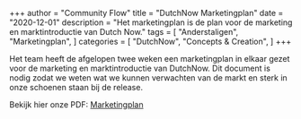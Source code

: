 +++
author = "Community Flow"
title = "DutchNow Marketingplan"
date = "2020-12-01"
description = "Het marketingplan is de plan voor de marketing en marktintroductie van Dutch Now."
tags = [
    "Anderstaligen",
    "Marketingplan",
]
categories = [
    "DutchNow",
    "Concepts & Creation",
]
+++

Het team heeft de afgelopen twee weken een marketingplan in elkaar gezet voor de marketing en marktintroductie van DutchNow. Dit document is nodig zodat we weten wat we kunnen verwachten van de markt en sterk in onze schoenen staan bij de release.

Bekijk hier onze PDF: [Marketingplan](/documents/marketingplan.pdf)
